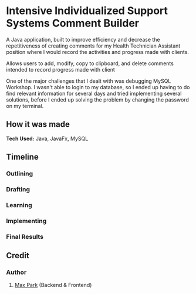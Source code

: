 # Intensive Individualized Support Systems Comment Builder
A Java application, built to improve efficiency and decrease the repetitiveness of creating comments for my Health Technician Assistant position where I would record the activities and progress made with clients.

Allows users to add, modify, copy to clipboard, and delete comments intended to record progress made with client

One of the major challenges that I dealt with was debugging MySQL Workshop. I wasn't able to login to my database, so I ended up having to do find relevant information for several days and tried implementing several solutions, before I ended up solving the problem by changing the password on my terminal.

## How it was made
**Tech Used:** Java, JavaFx, MySQL 

## Timeline
### Outlining

### Drafting

### Learning

### Implementing


### Final Results

## Credit
### Author
1. [Max Park](https://github.com/Parkm465) (Backend & Frontend)
